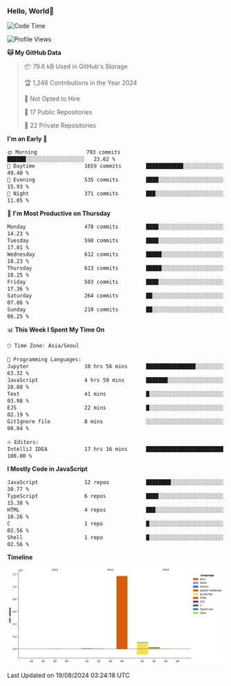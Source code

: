 
### Hello, World🐤

<!--START_SECTION:waka-->
![Code Time](http://img.shields.io/badge/Code%20Time-585%20hrs%208%20mins-blue)

![Profile Views](http://img.shields.io/badge/Profile%20Views-3-blue)

**🐱 My GitHub Data** 

> 📦 79.6 kB Used in GitHub's Storage 
 > 
> 🏆 1,246 Contributions in the Year 2024
 > 
> 🚫 Not Opted to Hire
 > 
> 📜 17 Public Repositories 
 > 
> 🔑 22 Private Repositories 
 > 
**I'm an Early 🐤** 

```text
🌞 Morning                793 commits         ██████░░░░░░░░░░░░░░░░░░░   23.62 % 
🌆 Daytime                1659 commits        ████████████░░░░░░░░░░░░░   49.40 % 
🌃 Evening                535 commits         ████░░░░░░░░░░░░░░░░░░░░░   15.93 % 
🌙 Night                  371 commits         ███░░░░░░░░░░░░░░░░░░░░░░   11.05 % 
```
📅 **I'm Most Productive on Thursday** 

```text
Monday                   478 commits         ████░░░░░░░░░░░░░░░░░░░░░   14.23 % 
Tuesday                  598 commits         ████░░░░░░░░░░░░░░░░░░░░░   17.81 % 
Wednesday                612 commits         █████░░░░░░░░░░░░░░░░░░░░   18.23 % 
Thursday                 613 commits         █████░░░░░░░░░░░░░░░░░░░░   18.25 % 
Friday                   583 commits         ████░░░░░░░░░░░░░░░░░░░░░   17.36 % 
Saturday                 264 commits         ██░░░░░░░░░░░░░░░░░░░░░░░   07.86 % 
Sunday                   210 commits         ██░░░░░░░░░░░░░░░░░░░░░░░   06.25 % 
```


📊 **This Week I Spent My Time On** 

```text
🕑︎ Time Zone: Asia/Seoul

💬 Programming Languages: 
Jupyter                  10 hrs 56 mins      ████████████████░░░░░░░░░   63.32 % 
JavaScript               4 hrs 59 mins       ███████░░░░░░░░░░░░░░░░░░   28.88 % 
Text                     41 mins             █░░░░░░░░░░░░░░░░░░░░░░░░   03.98 % 
EJS                      22 mins             █░░░░░░░░░░░░░░░░░░░░░░░░   02.19 % 
GitIgnore file           8 mins              ░░░░░░░░░░░░░░░░░░░░░░░░░   00.84 % 

🔥 Editors: 
IntelliJ IDEA            17 hrs 16 mins      █████████████████████████   100.00 % 
```

**I Mostly Code in JavaScript** 

```text
JavaScript               12 repos            ████████░░░░░░░░░░░░░░░░░   30.77 % 
TypeScript               6 repos             ████░░░░░░░░░░░░░░░░░░░░░   15.38 % 
HTML                     4 repos             ███░░░░░░░░░░░░░░░░░░░░░░   10.26 % 
C                        1 repo              █░░░░░░░░░░░░░░░░░░░░░░░░   02.56 % 
Shell                    1 repo              █░░░░░░░░░░░░░░░░░░░░░░░░   02.56 % 
```



**Timeline**

![Lines of Code chart](https://raw.githubusercontent.com/jilpoom/jilpoom/main/assets/bar_graph.png)


 Last Updated on 19/08/2024 03:24:18 UTC
<!--END_SECTION:waka-->
